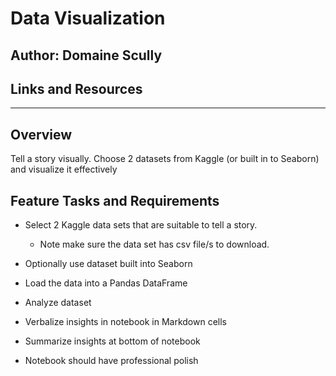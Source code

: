 # Data Visualization

## Author: Domaine Scully

## Links and Resources
<hr>

## Overview

Tell a story visually. Choose 2 datasets from Kaggle (or built in to Seaborn) and visualize it effectively

## Feature Tasks and Requirements

- Select 2 Kaggle data sets that are suitable to tell a story.

  - Note make sure the data set has csv file/s to download.

- Optionally use dataset built into Seaborn
- Load the data into a Pandas DataFrame
- Analyze dataset
- Verbalize insights in notebook in Markdown cells
- Summarize insights at bottom of notebook
- Notebook should have professional polish
